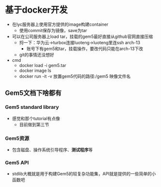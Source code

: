 # 基于docker开发

* 在lyc服务器上使用官方提供的image构建container
  * 使用commit保存为镜像，save为tar
* 可以在公司服务器上load tar，挂载的gem5最好直接从github官网直接压缩
  * 捋一下：华为云->turbox连接luoteng->luoteng里连ssh arch-13
    * 账号下有gem5和tar，挂载操作，要改代码只能在arch-13下改
  * git的事情还没想好
* cmd
  * docker load -i gem5.tar
  * docker image ls
  * docker run -it -v 放置gem5代码的路径:/gem5 映像文件名
  
## Gem5文档下啥都有

### Gem5 standard library

* 感觉和那个tutorial有点像
  * 目前做到第三节

### Gem5资源

* 包含磁盘、操作系统引导程序、**测试程序**等

### Gem5 API

* stdlib大概就是用于构建Gem5的较复杂功能集，API就是提供的一些简单的小函数吧
